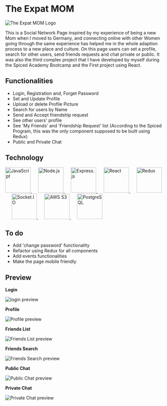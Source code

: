 # The Expat MOM
![The Expat MOM Logo](https://auspic.s3.eu-central-1.amazonaws.com/SjLssdLHYiVzInyewHt2.png) 

This is a Social Network Page inspired by my experience of being a new Mom when I moved to Germany, and connecting online with other Women going through the same experience has helped me in the whole adaption process to a new place and culture. On this page users can set a profile, search for other users, send friends requests and chat private or public.
It was also the third complex project that I have developed by myself during the Spiced Academy Bootcamp and the First project using React.

## Functionalities

- Login, Registration and, Forget Password
- Set and Update Profile
- Upload or delete Profile Picture
- Search for users by Name
- Send and Accept friendship request
- See other users' profile
- See 'My Friends' and 'Friendship Request' list (According to the Spiced Program, this was the only component supposed to be built using Redux)
- Public and Private Chat


## Technology

<a title="JavaScript" target=”_blank” href="https://g.co/kgs/w74UK9">
    <img alt="JavaScript" src="https://simpleicons.org/icons/javascript.svg" width=80 height=80/>
</a> &nbsp;&nbsp;&nbsp;&nbsp;
<a title="Node.js" target=”_blank” href="https://nodejs.org/en/">
    <img alt="Node.js" src="https://simpleicons.org/icons/nodedotjs.svg" width=80 height=80> 
</a> &nbsp;&nbsp;&nbsp;&nbsp;
<a title="Express.js" target=”_blank” href="https://expressjs.com/">
    <img alt="Express.js" src="https://simpleicons.org/icons/express.svg" width=80 height=80>
</a>  &nbsp;&nbsp;&nbsp;&nbsp;
<a title="React" target=”_blank” href="https://reactjs.org/">
    <img alt="React" src="https://simpleicons.org/icons/react.svg" width=80 height=80> 
</a> &nbsp;&nbsp;&nbsp;&nbsp;
<a title="Redux" target=”_blank” href="https://redux.js.org/">
    <img alt="Redux" src="https://simpleicons.org/icons/redux.svg" width=80 height=80> 
</a> &nbsp;&nbsp;&nbsp;&nbsp;
<a title="Socket.IO" target=”_blank” href="https://socket.io/">
    <img alt="Socket.IO" src="https://simpleicons.org/icons/socketdotio.svg" width=80 height=80> 
</a> &nbsp;&nbsp;&nbsp;&nbsp;
<a title="AWS S3" target=”_blank” href="https://aws.amazon.com/s3/">
    <img alt="AWS S3" src="https://simpleicons.org/icons/amazons3.svg" width=80 height=80> 
</a> &nbsp;&nbsp;&nbsp;&nbsp;
<a title="PostgreSQL" target=”_blank” href="https://www.postgresql.org/">
    <img alt="PostgreSQL" src="https://simpleicons.org/icons/postgresql.svg" width=80 height=80> 
</a> 

## To do

- Add 'change password' functionality
- Refactor using Redux for all components
- Add events functionalities
- Make the page mobile friendly

## Preview

**Login**

<img alt='login preview' src='/client/public/TEM-login.gif'>

**Profile**

<img alt='Profile preview' src='/client/public/TEM-Profile.gif'>

**Friends List**

<img alt='Friends List preview' src='/client/public/TEM-Friends List.gif'>

**Friends Search**

<img alt='Friends Search preview' src='/client/public/TEM-friends-search.gif'>

**Public Chat**

<img alt='Public Chat preview' src='/client/public/TEM-Public-chat.gif'>

**Private Chat**

<img alt='Private Chat preview' src='/client/public/TEM-private-chat.gif'>









